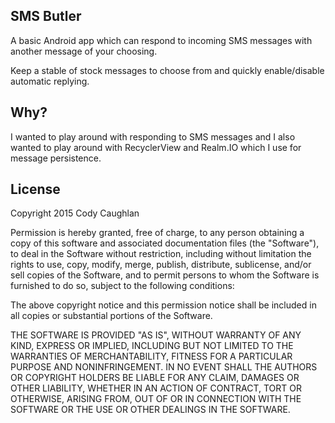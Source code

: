 ## SMS Butler

A basic Android app which can respond to incoming SMS messages with another message of your choosing.

Keep a stable of stock messages to choose from and quickly enable/disable automatic replying.

## Why?

I wanted to play around with responding to SMS messages and I also wanted to play around with RecyclerView and Realm.IO which I use for message
persistence.

## License

Copyright 2015 Cody Caughlan

Permission is hereby granted, free of charge, to any person obtaining
a copy of this software and associated documentation files (the
"Software"), to deal in the Software without restriction, including
without limitation the rights to use, copy, modify, merge, publish,
distribute, sublicense, and/or sell copies of the Software, and to
permit persons to whom the Software is furnished to do so, subject to
the following conditions:

The above copyright notice and this permission notice shall be
included in all copies or substantial portions of the Software.

THE SOFTWARE IS PROVIDED "AS IS", WITHOUT WARRANTY OF ANY KIND,
EXPRESS OR IMPLIED, INCLUDING BUT NOT LIMITED TO THE WARRANTIES OF
MERCHANTABILITY, FITNESS FOR A PARTICULAR PURPOSE AND
NONINFRINGEMENT. IN NO EVENT SHALL THE AUTHORS OR COPYRIGHT HOLDERS BE
LIABLE FOR ANY CLAIM, DAMAGES OR OTHER LIABILITY, WHETHER IN AN ACTION
OF CONTRACT, TORT OR OTHERWISE, ARISING FROM, OUT OF OR IN CONNECTION
WITH THE SOFTWARE OR THE USE OR OTHER DEALINGS IN THE SOFTWARE.